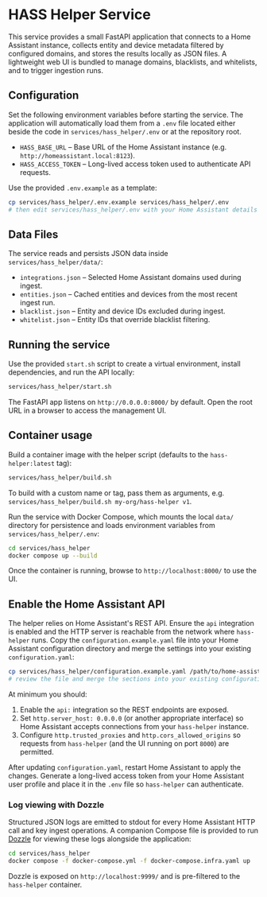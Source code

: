 # HASS Helper Service

This service provides a small FastAPI application that connects to a Home Assistant instance,
collects entity and device metadata filtered by configured domains, and stores the results locally
as JSON files. A lightweight web UI is bundled to manage domains, blacklists, and whitelists, and
to trigger ingestion runs.

## Configuration

Set the following environment variables before starting the service. The application will
automatically load them from a `.env` file located either beside the code in
`services/hass_helper/.env` or at the repository root.

- `HASS_BASE_URL` – Base URL of the Home Assistant instance (e.g. `http://homeassistant.local:8123`).
- `HASS_ACCESS_TOKEN` – Long-lived access token used to authenticate API requests.

Use the provided `.env.example` as a template:

```bash
cp services/hass_helper/.env.example services/hass_helper/.env
# then edit services/hass_helper/.env with your Home Assistant details
```

## Data Files

The service reads and persists JSON data inside `services/hass_helper/data/`:

- `integrations.json` – Selected Home Assistant domains used during ingest.
- `entities.json` – Cached entities and devices from the most recent ingest run.
- `blacklist.json` – Entity and device IDs excluded during ingest.
- `whitelist.json` – Entity IDs that override blacklist filtering.

## Running the service

Use the provided `start.sh` script to create a virtual environment, install dependencies, and run
the API locally:

```bash
services/hass_helper/start.sh
```

The FastAPI app listens on `http://0.0.0.0:8000/` by default. Open the root URL in a browser to
access the management UI.

## Container usage

Build a container image with the helper script (defaults to the `hass-helper:latest` tag):

```bash
services/hass_helper/build.sh
```

To build with a custom name or tag, pass them as arguments, e.g. `services/hass_helper/build.sh my-org/hass-helper v1`.

Run the service with Docker Compose, which mounts the local `data/` directory for persistence and
loads environment variables from `services/hass_helper/.env`:

```bash
cd services/hass_helper
docker compose up --build
```

Once the container is running, browse to `http://localhost:8000/` to use the UI.

## Enable the Home Assistant API

The helper relies on Home Assistant's REST API. Ensure the `api` integration is enabled and the
HTTP server is reachable from the network where `hass-helper` runs. Copy the
`configuration.example.yaml` file into your Home Assistant configuration directory and merge the
settings into your existing `configuration.yaml`:

```bash
cp services/hass_helper/configuration.example.yaml /path/to/home-assistant/configuration.example.yaml
# review the file and merge the sections into your existing configuration.yaml
```

At minimum you should:

1. Enable the `api:` integration so the REST endpoints are exposed.
2. Set `http.server_host: 0.0.0.0` (or another appropriate interface) so Home Assistant accepts
   connections from your `hass-helper` instance.
3. Configure `http.trusted_proxies` and `http.cors_allowed_origins` so requests from
   `hass-helper` (and the UI running on port `8000`) are permitted.

After updating `configuration.yaml`, restart Home Assistant to apply the changes. Generate a
long-lived access token from your Home Assistant user profile and place it in the `.env` file so
`hass-helper` can authenticate.

### Log viewing with Dozzle

Structured JSON logs are emitted to stdout for every Home Assistant HTTP call and key ingest
operations. A companion Compose file is provided to run [Dozzle](https://dozzle.dev/) for viewing
these logs alongside the application:

```bash
cd services/hass_helper
docker compose -f docker-compose.yml -f docker-compose.infra.yaml up
```

Dozzle is exposed on `http://localhost:9999/` and is pre-filtered to the `hass-helper` container.
